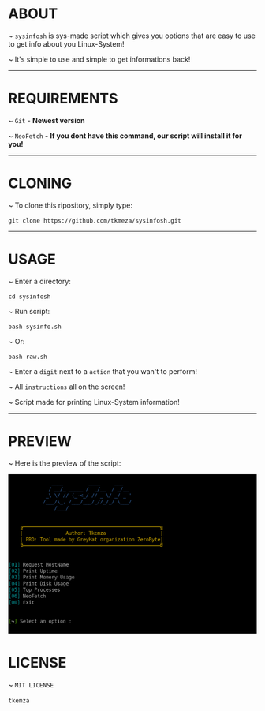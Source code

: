 # ABOUT

~ `sysinfosh` is sys-made script which gives you options that are easy to use to get info about you Linux-System!

~ It's simple to use and simple to get informations back!

-----
# REQUIREMENTS

~ `Git` - **Newest version**

~ `NeoFetch` - **If you dont have this command, our script will install it for you!**

-----
# CLONING

~ To clone this ripository, simply type:

    git clone https://github.com/tkmeza/sysinfosh.git

-----
# USAGE

~ Enter a directory:

    cd sysinfosh

~ Run script:

    bash sysinfo.sh
~ Or:

    bash raw.sh

~ Enter a `digit` next to a `action` that you wan't to perform!

~ All `instructions` all on the screen!

~ Script made for printing Linux-System information!

-----
# PREVIEW

~ Here is the preview of the script:

![sysinfo](sysinfosh1.png)

# LICENSE

~ `MIT LICENSE`

`tkemza`

